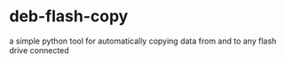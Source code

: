 # deb-flash-copy
a simple python tool for automatically copying data from and to any flash drive connected

